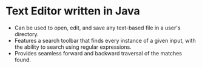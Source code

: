# Text Editor written in Java

 * Can be used to open, edit, and save any text-based file in a user's directory.
 * Features a search toolbar that finds every instance of a given input, with the ability to search using regular expressions.
 * Provides seamless forward and backward traversal of the matches found.

